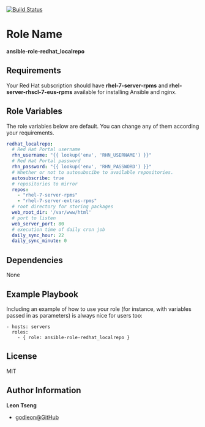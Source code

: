 [![Build Status](https://travis-ci.org/godleon/ansible-role-redhat_localrepo.svg?branch=master)](https://travis-ci.org/godleon/ansible-role-redhat_localrepo)

Role Name
=========

**ansible-role-redhat_localrepo**

Requirements
------------

Your Red Hat subscription should have **rhel-7-server-rpms** and **rhel-server-rhscl-7-eus-rpms** available for installing Ansible and nginx.


Role Variables
--------------

The role variables below are default. You can change any of them according your requirements.

```yaml
redhat_localrepo:
  # Red Hat Portal username
  rhn_username: "{{ lookup('env', 'RHN_USERNAME') }}"
  # Red Hat Portal password
  rhn_password: "{{ lookup('env', 'RHN_PASSWORD') }}"
  # Whether or not to autosubscibe to available repositories.
  autosubscribe: true
  # repositories to mirror
  repos:
    - "rhel-7-server-rpms"
    - "rhel-7-server-extras-rpms"
  # root directory for storing packages
  web_root_dir: '/var/www/html'
  # port to listen
  web_server_port: 80
  # execution time of daily cron job
  daily_sync_hour: 22
  daily_sync_minute: 0
```

Dependencies
------------

None

Example Playbook
----------------

Including an example of how to use your role (for instance, with variables passed in as parameters) is always nice for users too:

    - hosts: servers
      roles:
        - { role: ansible-role-redhat_localrepo }

License
-------

MIT

Author Information
------------------

**Leon Tseng** 

-  [godleon@GitHub](https://github.com/godleon)
